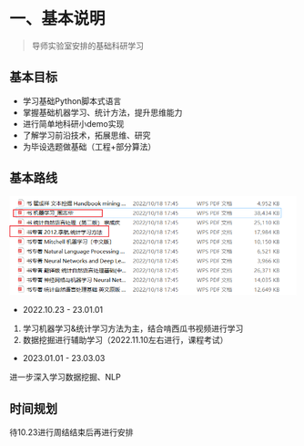 # 一、基本说明

> 导师实验室安排的基础科研学习

## 基本目标

- 学习基础Python脚本式语言
- 掌握基础机器学习、统计方法，提升思维能力
- 进行简单地科研小demo实现
- 了解学习前沿技术，拓展思维、研究
- 为毕设选题做基础（工程+部分算法）

## 基本路线


![img_1.png](files/images/书单.png)

- 2022.10.23 - 23.01.01 

1. 学习机器学习&统计学习方法为主，结合啃西瓜书视频进行学习
2. 数据挖掘进行辅助学习（2022.11.10左右进行，课程考试）


- 2023.01.01 - 23.03.03

进一步深入学习数据挖掘、NLP

## 时间规划

待10.23进行周结结束后再进行安排

